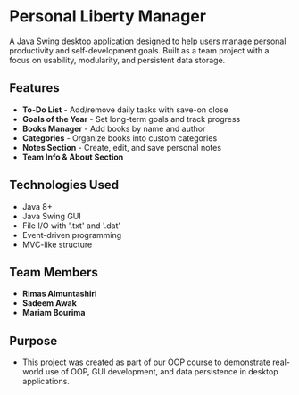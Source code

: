 # Personal Liberty Manager
A Java Swing desktop application designed to help users manage personal productivity and self-development goals.
Built as a team project with a focus on usability, modularity, and persistent data storage.

## Features
- **To-Do List** - Add/remove daily tasks with save-on close
- **Goals of the Year** - Set long-term goals and track progress
- **Books Manager** - Add books by name and author
- **Categories** - Organize books into custom categories
- **Notes Section** - Create, edit, and save personal notes
- **Team Info & About Section**

## Technologies Used
- Java 8+
- Java Swing GUI
- File I/O with '.txt' and '.dat'
- Event-driven programming
- MVC-like structure

## Team Members
- **Rimas Almuntashiri**
- **Sadeem Awak**
- **Mariam Bourima**

## Purpose
- This project was created as part of our OOP course to demonstrate real-world use of OOP, GUI development, and data persistence in desktop applications.
